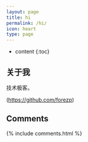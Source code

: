 ```yaml
---
layout: page
title: hi
permalink: /hi/
icon: heart
type: page
---
```


* content
{:toc}

## 关于我

技术极客。
 


(https://github.com/forezp)

## Comments

{% include comments.html %}
